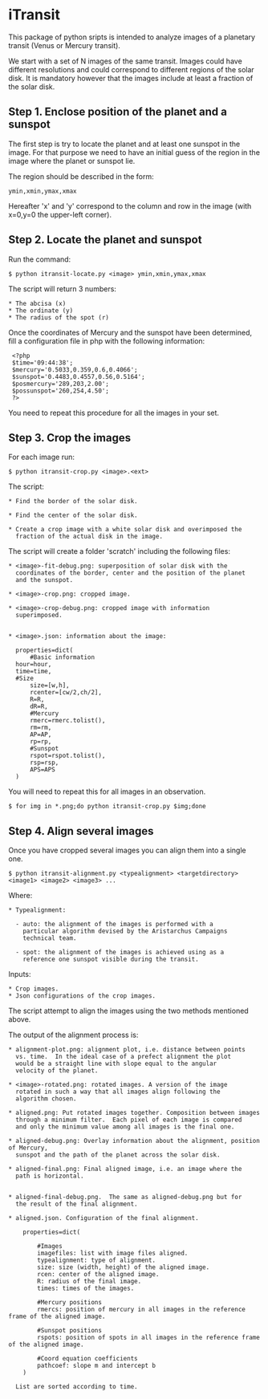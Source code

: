 iTransit
========

This package of python sripts is intended to analyze images of a
planetary transit (Venus or Mercury transit).

We start with a set of N images of the same transit.  Images could
have different resolutions and could correspond to different regions
of the solar disk.  It is mandatory however that the images include at
least a fraction of the solar disk.

Step 1. Enclose position of the planet and a sunspot
----------------------------------------------------

The first step is try to locate the planet and at least one sunspot in
the image.  For that purpose we need to have an initial guess of the
region in the image where the planet or sunspot lie.

The region should be described in the form: 

    ymin,xmin,ymax,xmax

Hereafter 'x' and 'y' correspond to the column and row in the image
(with x=0,y=0 the upper-left corner).

Step 2. Locate the planet and sunspot
-------------------------------------

Run the command:

    $ python itransit-locate.py <image> ymin,xmin,ymax,xmax

The script will return 3 numbers:

    * The abcisa (x)
    * The ordinate (y)
    * The radius of the spot (r)

Once the coordinates of Mercury and the sunspot have been determined,
fill a configuration file in php with the following information:

     <?php
     $time='09:44:38';
     $mercury='0.5033,0.359,0.6,0.4066';
     $sunspot='0.4483,0.4557,0.56,0.5164';
     $posmercury='289,203,2.00';
     $possunspot='260,254,4.50';
     ?>

You need to repeat this procedure for all the images in your set.

Step 3. Crop the images
-----------------------

For each image run:

    $ python itransit-crop.py <image>.<ext>

The script:

    * Find the border of the solar disk.

    * Find the center of the solar disk.

    * Create a crop image with a white solar disk and overimposed the
      fraction of the actual disk in the image.

The script will create a folder 'scratch' including the following files:

    * <image>-fit-debug.png: superposition of solar disk with the
      coordinates of the border, center and the position of the planet
      and the sunspot.

    * <image>-crop.png: cropped image.

    * <image>-crop-debug.png: cropped image with information
      superimposed.


    * <image>.json: information about the image:

      properties=dict(
          #Basic information
	  hour=hour,
	  time=time,
	  #Size
          size=[w,h],
          rcenter=[cw/2,ch/2],
          R=R,
          dR=R,
          #Mercury
          rmerc=rmerc.tolist(),
          rm=rm,
          AP=AP,
          rp=rp,
          #Sunspot
          rspot=rspot.tolist(),
          rsp=rsp,
          APS=APS
      )

You will need to repeat this for all images in an observation.

    $ for img in *.png;do python itransit-crop.py $img;done

Step 4. Align several images
----------------------------

Once you have cropped several images you can align them into a single one.

    $ python itransit-alignment.py <typealignment> <targetdirectory> <image1> <image2> <image3> ...

Where:

    * Typealignment:
    
      - auto: the alignment of the images is performed with a
        particular algorithm devised by the Aristarchus Campaigns
        technical team.

      - spot: the alignment of the images is achieved using as a
        reference one sunspot visible during the transit.

Inputs:
	
    * Crop images.
    * Json configurations of the crop images.

The script attempt to align the images using the two methods mentioned
above.

The output of the alignment process is:

    * alignment-plot.png: alignment plot, i.e. distance between points
      vs. time.  In the ideal case of a prefect alignment the plot
      would be a straight line with slope equal to the angular
      velocity of the planet.

    * <image>-rotated.png: rotated images. A version of the image
      rotated in such a way that all images align following the
      algorithm chosen.

    * aligned.png: Put rotated images together. Composition between images
      through a minimum filter.  Each pixel of each image is compared
      and only the minimum value among all images is the final one.

    * aligned-debug.png: Overlay information about the alignment, position of Mercury,
      sunspot and the path of the planet across the solar disk.

    * aligned-final.png: Final aligned image, i.e. an image where the
      path is horizontal.


    * aligned-final-debug.png.  The same as aligned-debug.png but for
      the result of the final alignment.

    * aligned.json. Configuration of the final alignment.

        properties=dict(
            
            #Images
            imagefiles: list with image files aligned.
            typealignment: type of alignment.
            size: size (width, height) of the aligned image.
            rcen: center of the aligned image.
            R: radius of the final image.
            times: times of the images.
            
            #Mercury positions
            rmercs: position of mercury in all images in the reference frame of the aligned image.
            
            #Sunspot positions
            rspots: position of spots in all images in the reference frame of the aligned image.
            
            #Coord equation coefficients
            pathcoef: slope m and intercept b
        )

      List are sorted according to time.

